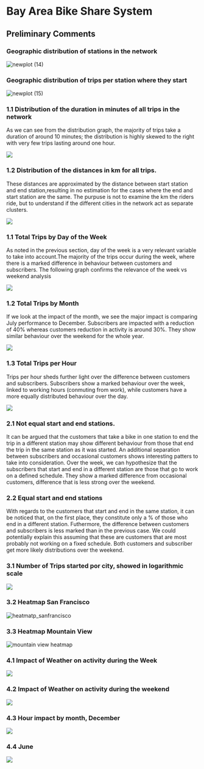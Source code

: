 # Bay Area Bike Share System

## Preliminary Comments

### Geographic distribution of stations in the network

![newplot (14)](https://user-images.githubusercontent.com/37026778/85102706-7bcf8680-b205-11ea-84f7-e94512f3e815.png)

### Geographic distribution of trips per station where they start

![newplot (15)](https://user-images.githubusercontent.com/37026778/85102635-5c385e00-b205-11ea-8b46-7be9324bd7cd.png)

### 1.1 Distribution of the duration in minutes of all trips in the network

As we can see from the distribution graph, the majority of trips take a duration of around 10 minutes; the distribution is
highly skewed to the right with very few trips lasting around one hour. 

<img src="Images/Dist_duration.png">

### 1.2 Distribution of the distances in km for all trips.

These distances are approximated by the distance between start station and end station,resulting in no estimation for the cases where the end and start station are the same. The purpuse is not to examine the km the riders ride, but to understand if the different cities in the network act as separate clusters.

<img src="Images/dist_km.png">

### 1.1 Total Trips by Day of the Week

As noted in the previous section, day of the week is a very relevant variable to take into account.The majority of the trips
occur during the week, where there is a marked difference in behaviour between customers and subscribers. The following graph confirms the relevance of the week vs weekend analysis
 
<img src="Images/trips_days.png">
 

### 1.2 Total Trips by Month 

If we look at the impact of the month, we see the major impact is comparing July performance to December. Subscribers are impacted with a reduction of 40% whereas customers reduction in activity is around 30%. They show similar behaviour over the weekend for the whole year.


<img src="Images/trips%20per%20month.png">


### 1.3 Total Trips per Hour

Trips per hour sheds further light over the difference between customers and subscribers. Subscribers show a marked behaviour over the week, linked to working hours (conmuting from work), while customers have a more equally distributed behaviour over the day.

<img src="Images/trips%20per%20hour.png">



### 2.1 Not equal start and end stations. 

It can be argued that the customers that take a bike in one station to end the trip in a different station may show different behaviour from those that end the trip in the same station as it was started. An additional separation between subscribers and occasional customers shows interesting patters to take into consideration. Over the week, we can hypothesize that the subscribers that start and end in a different station are those that go to work on a defined schedule. They show a marked difference from occasional customers, difference that is less strong over the weekend.


### 2.2 Equal start and end stations

With regards to the customers that start and end in the same station, it can be noticed that, on the first place, they constitute only a % of those who end in a different station. Futhermore, the difference between customers and subscribers is less marked than in the previous case. We could potentially explain this assuming that these are customers that are most probably not working on a fixed schedule. Both customers and subscriber get more likely distributions over the weekend.


### 3.1 Number of Trips started por city, showed in logarithmic scale

<img src="Images/cities.png">

### 3.2 Heatmap San Francisco

![heatmatp_sanfrancisco](https://user-images.githubusercontent.com/37026778/85104797-8db32880-b209-11ea-89c2-69fa6db7595a.png)

### 3.3 Heatmap Mountain View

![mountain view heatmap](https://user-images.githubusercontent.com/37026778/85104950-d79c0e80-b209-11ea-80e2-cbc3875d9510.png)

### 4.1 Impact of Weather on activity during the Week

<img src="Images/weather_impact_week.png">

### 4.2 Impact of Weather on activity during the weekend

<img src="Images/weather_impact_weekend.png">

### 4.3 Hour impact by month, December

<img src="Images/December.png">

### 4.4 June

<img src="Images/june.png">

